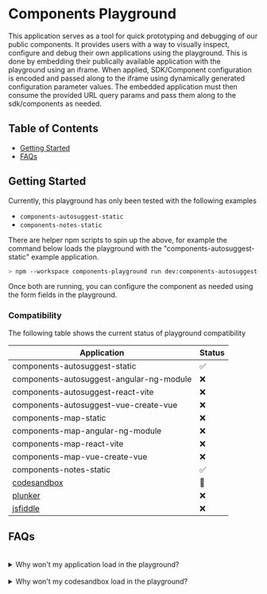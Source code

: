 # Components Playground

This application serves as a tool for quick prototyping and debugging of our public components. It provides users with a way to visually inspect, configure and debug their own applications using the playground.
This is done by embedding their publically available application with the playground using an iframe. When applied, SDK/Component configuration is encoded and passed along to the iframe using dynamically generated configuration parameter values.
The embedded application must then consume the provided URL query params and pass them along to the sdk/components as needed.

## Table of Contents

- [Getting Started](#getting-started)
- [FAQs](#faqs)

## Getting Started

Currently, this playground has only been tested with the following examples

- `components-autosuggest-static`
- `components-notes-static`

There are helper npm scripts to spin up the above, for example the command below loads the playground with the "components-autosuggest-static" example application.

```sh
> npm --workspace components-playground run dev:components-autosuggest-static
```

Once both are running, you can configure the component as needed using the form fields in the playground.

### Compatibility

The following table shows the current status of playground compatibility

| Application                              | Status             |
| ---------------------------------------- | ------------------ |
| components-autosuggest-static            | :white_check_mark: |
| components-autosuggest-angular-ng-module | :x:                |
| components-autosuggest-react-vite        | :x:                |
| components-autosuggest-vue-create-vue    | :x:                |
| components-map-static                    | :x:                |
| components-map-angular-ng-module         | :x:                |
| components-map-react-vite                | :x:                |
| components-map-vue-create-vue            | :x:                |
| components-notes-static                  | :white_check_mark: |
| [codesandbox](https://codesandbox.io/)   | :construction:     |
| [plunker](https://plnkr.co)              | :x:                |
| [jsfiddle](https://jsfiddle.net)         | :x:                |

## FAQs

<br/>
<details>
<summary>Why won't my application load in the playground?</summary>
<hr/>
[CSP options](https://developer.mozilla.org/en-US/docs/Web/HTTP/Headers/Content-Security-Policy/frame-src) must be set correctly in the embedding application for the playground to correctly load it
</details>

<br/>
<details>
<summary>Why won't my codesandbox load in the playground?</summary>
<hr/>
Codesandboxes should work, but require usage of the [legacy sandbox iframe](https://codesandbox.io/docs/learn/legacy-sandboxes/embedding). These urls take the following form: `https://codesandbox.io/embed/XXX-PROJECT-ID`
</details>
